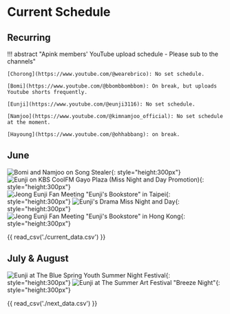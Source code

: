 # Current Schedule

## Recurring

!!! abstract "Apink members' YouTube upload schedule - Please sub to the channels"

    [Chorong](https://www.youtube.com/@wearebrico): No set schedule.

    [Bomi](https://www.youtube.com/@bbombbombbom): On break, but uploads Youtube shorts frequently.

    [Eunji](https://www.youtube.com/@eunji3116): No set schedule.

    [Namjoo](https://www.youtube.com/@kimnamjoo_official): No set schedule at the moment.

    [Hayoung](https://www.youtube.com/@ohhabbang): on break.

## June

![Bomi and Namjoo on Song Stealer](../assets/images/event_images/BnN.jpg){: style="height:300px"}
![Eunji on KBS CoolFM Gayo Plaza (Miss Night and Day Promotion)](<../assets/images/event_images/Eunji Gayo.jpg>){: style="height:300px"}
![Jeong Eunji Fan Meeting "Eunji's Bookstore" in Taipei](<../assets/images/event_images/Eunjis Bookstore Taipei.jpeg>){: style="height:300px"}
![Eunji's Drama Miss Night and Day](../assets/images/event_images/Miss_Night_and_Day.jpeg){: style="height:300px"}
![Jeong Eunji Fan Meeting "Eunji's Bookstore" in Hong Kong](<../assets/images/event_images/Eunjis Bookstore Hong Kong.jpeg>){: style="height:300px"}

{{ read_csv('./current_data.csv') }}

## July & August

![Eunji at The Blue Spring Youth Summer Night Festival](<../assets/images/event_images/Festival Eunji.jpeg>){: style="height:300px"}
![Eunji at The Summer Art Festival "Breeze Night"](<../assets/images/event_images/Eunji Summer AArt Festival.jpg>){: style="height:300px"}

{{ read_csv('./next_data.csv') }}
